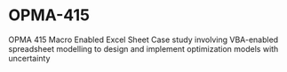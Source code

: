 # OPMA-415
OPMA 415 Macro Enabled Excel Sheet
Case study involving VBA-enabled spreadsheet modelling to design and implement optimization models with uncertainty
